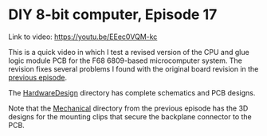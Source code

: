 # DIY 8-bit computer, Episode 17

Link to video: <https://youtu.be/EEec0VQM-kc>

This is a quick video in which I test a revised version of the
CPU and glue logic module PCB for the F68 6809-based microcomputer system.
The revision fixes several problems I found with the original board
revision in the [previous episode](../Episode16).

The [HardwareDesign](HardwareDesign) directory has complete schematics and
PCB designs.

Note that the [Mechanical](../Episode16/Mechanical) directory from
the previous episode has the 3D designs for the mounting clips that secure the
backplane connector to the PCB.
